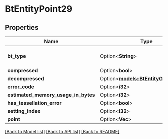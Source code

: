 # BtEntityPoint29

## Properties

Name | Type | Description | Notes
------------ | ------------- | ------------- | -------------
**bt_type** | Option<**String**> | Type of JSON object. | [optional]
**compressed** | Option<**bool**> |  | [optional]
**decompressed** | Option<[**models::BtEntityGeometry35**](BTEntityGeometry-35.md)> |  | [optional]
**error_code** | Option<**i32**> |  | [optional]
**estimated_memory_usage_in_bytes** | Option<**i32**> |  | [optional]
**has_tessellation_error** | Option<**bool**> |  | [optional]
**setting_index** | Option<**i32**> |  | [optional]
**point** | Option<**Vec<f32>**> |  | [optional]

[[Back to Model list]](../README.md#documentation-for-models) [[Back to API list]](../README.md#documentation-for-api-endpoints) [[Back to README]](../README.md)


